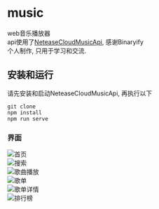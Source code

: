 # music
web音乐播放器  
api使用了[NeteaseCloudMusicApi](https://binaryify.github.io/NeteaseCloudMusicApi), 感谢Binaryify  
个人制作, 只用于学习和交流. 
## 安装和运行
请先安装和启动NeteaseCloudMusicApi, 再执行以下
```
git clone 
npm install
npm run serve
```
### 界面
![首页]()  
![搜索]()  
![歌曲播放]()  
![歌单]()  
![歌单详情]()  
![排行榜]()
